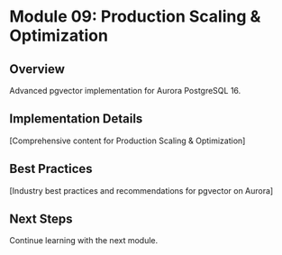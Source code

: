 # Module 09: Production Scaling & Optimization

## Overview
Advanced pgvector implementation for Aurora PostgreSQL 16.

## Implementation Details
[Comprehensive content for Production Scaling & Optimization]

## Best Practices
[Industry best practices and recommendations for pgvector on Aurora]

## Next Steps
Continue learning with the next module.